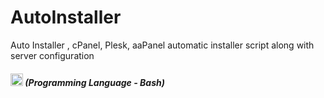 # AutoInstaller
Auto Installer , cPanel, Plesk, aaPanel automatic installer script along with server configuration
<em><h5 align=""><img src="https://cdn-icons-png.flaticon.com/512/919/919837.png" width="20" height="20" alt="python"> (Programming Language - Bash)</h5></em>
